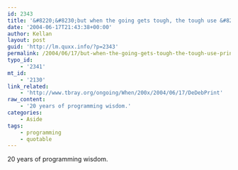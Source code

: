 ```yaml
---
id: 2343
title: '&#8220;&#8230;but when the going gets tough, the tough use &#8216;print&#8217;.&#8221;'
date: '2004-06-17T21:43:38+00:00'
author: Kellan
layout: post
guid: 'http://lm.quxx.info/?p=2343'
permalink: /2004/06/17/but-when-the-going-gets-tough-the-tough-use-print/
typo_id:
    - '2341'
mt_id:
    - '2130'
link_related:
    - 'http://www.tbray.org/ongoing/When/200x/2004/06/17/DeDebPrint'
raw_content:
    - '20 years of programming wisdom.'
categories:
    - Aside
tags:
    - programming
    - quotable
---
```


20 years of programming wisdom.